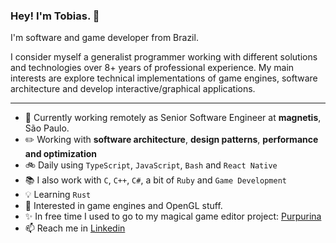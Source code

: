 ### Hey! I'm Tobias. 👋

I'm software and game developer from Brazil. 

I consider myself a generalist programmer working with different solutions and technologies over 8+ years of professional experience. My main interests are explore technical implementations of game engines, software architecture and develop interactive/graphical applications.

---

- 🏢 Currently working remotely as Senior Software Engineer at **magnetis**, São Paulo.
- :pencil2: Working with **software architecture**, **design patterns**, **performance and optimization**
- :bike: Daily using `TypeScript`, `JavaScript`, `Bash` and `React Native`
- :books: I also work with `C`, `C++`, `C#`, a bit of `Ruby` and `Game Development`
- :bulb: Learning `Rust` 
- :green_heart: Interested in game engines and OpenGL stuff.
- :sparkles: In free time I used to go to my magical game editor project: [Purpurina](https://github.com/purpurina-engine)
- 📫 Reach me in [Linkedin](https://www.linkedin.com/in/tobias-beise-ulrich-4295766b/)
